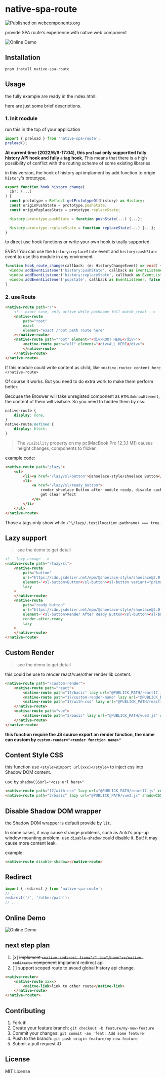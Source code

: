 # native-spa-route

[![Published on webcomponents.org](https://img.shields.io/badge/webcomponents.org-published-blue.svg)](https://www.webcomponents.org/element/owner/native-spa-route)

provide SPA route's experience with native web component

![Online Demo]([https://](https://native-spa-route.vercel.app/))

## Installation

`pnpm install native-spa-route`

## Usage

the fully example are ready in the index.html.

here are just some brief descriptions.

### 1. Init module

run this in the top of your application

```typescript
import { preload } from 'native-spa-route';
preload();
```

**At current time (2022/6/6-17:04), this `preload` only supportted fully history API hook and fully `a` tag hook**,
This means that there is a high possibility of conflict with the routing scheme of some existing libraries.

in this version, the hook of history api implament by add function to origin `history`'s prototype.

```typescript
export function hook_history_change(
  cb?: (...)
) {
  const prototype = Reflect.getPrototypeOf(history) as History;
  const originPushState = prototype.pushState;
  const originReplaceState = prototype.replaceState;

  History.prototype.pushState = function pushState(...) {...};

  History.prototype.replaceState = function replaceState(...) {...};
}
```

to direct use hook functions or write your own hook is toally supported.

EVEN! You can use the `history:replaceState` event and `history:pushState` event to use this module in any enviroment

```typescript
function hook_route_change(callback: (e: HistoryChangeEvent) => void) {
  window.addEventListener('history:pushState', callback as EventListener);
  window.addEventListener('history:replaceState', callback as EventListener);
  window.addEventListener('popstate', callback as EventListener, false);
}
```

### 2. use Route

```html
<native-route path="/">
	<!-- exact case, only active while pathname full match /root -->
	<native-route
		path="root"
		exact
		element="exact /root path route here"
	></native-route>
	<native-route path="root" element="<div>ROOT HERE</div>">
		<native-route path="all" element="<div>ALL HERE</div>">
		</native-route>
	</native-route>
</native-route>
```

If this module could write content as child, like `<native-route> content here </native-route>`

Of course it works. But you need to do extra work to make them perform better.

Becouse the Broswer will take unregisted component as `HTMLUnknowElement`, the content of them will visibale.
So you need to hidden them by css:

```css
native-route {
	display: none;
}
native-route:defined {
	display: block;
}
```

> The `visibility` property on my pc(MacBook Pro 12.3.1 M1) causes height changes, components to flicker.

example code:

```html
<native-route path="/lazy">
	<ul>
		<li><a href="/lazy/sl/button">@shoelace-style/shoelace Button</a></li>
		<li>
			<a href="/lazy/sl/ready_button">
				render shoelace Button after module ready, disable cache to
				get clear effect
			</a>
		</li>
	</ul>
</native-route>
```

Those `a` tags only show while `/^\/lazy/.test(location.pathname) === true`.

## Lazy support

> see the demo to get detail

```html
<!-- lazy useage -->
<native-route path="/lazy/sl">
	<native-route
		path="button"
		url="https://cdn.jsdelivr.net/npm/@shoelace-style/shoelace@2.0.0-beta.74/dist/components/button/button.js"
		element='<sl-button>Button</sl-button><sl-button variant="primary">Primary</sl-button><sl-button variant="neutral" loading>Neutral</sl-button>'
		lazy
	>
	</native-route>
	<native-route
		path="ready_button"
		url="https://cdn.jsdelivr.net/npm/@shoelace-style/shoelace@2.0.0-beta.74/dist/components/button/button.js"
		element='<sl-button>Render After Ready Button</sl-button><sl-button variant="primary">Primary</sl-button><sl-button variant="neutral" loading>Neutral</sl-button>'
		render-after-ready
		lazy
	>
	</native-route>
</native-route>
```

## Custom Render

> see the demo to get detail

this could be use to render react/vue/other render lib content.

```html
<native-route path="/custom-render">
	<native-route path="react">
		<native-route path="17/basic" lazy url="@PUBLICK_PATH/react17.js" custom-render></native-route>
		<native-route path="17/custom-render-name" lazy url="@PUBLICK_PATH/react17.js" custom-render="customRenderFunction"></native-route>
		<native-route path="17/with-css" lazy url="@PUBLICK_PATH/react17.js" custom-render="withCss" shadowCSSUrl="@PUBLICK_PATH/react17.css"></native-route>
	</native-route>
	<native-route path="vue">
		<native-route path="3/basic" lazy url="@PUBLICK_PATH/vue3.js" shadowCSSUrl="@PUBLICK_PATH/vue3.css" custom-render></native-route>
	</native-route>
</native-route>
```

**this function require the JS source export an render function, the name can custom by `custom-render="<render function name>"`**

## Content Style CSS

this function use `<style>@import url(xxx)</style>` to inject css into Shadow DOM content.

use by `shadowCSSUrl="<css url here>"`

```html
<native-route path="17/with-css" lazy url="@PUBLICK_PATH/react17.js" custom-render="withCss" shadowCSSUrl="@PUBLICK_PATH/react17.css"></native-route>
<native-route path="3/basic" lazy url="@PUBLICK_PATH/vue3.js" shadowCSSUrl="@PUBLICK_PATH/vue3.css" custom-render></native-route>
```

## Disable Shadow DOM wrapper

the Shadow DOM wrapper is default provide by `lit`.

In some cases, it may cause strange problems, such as Antd's pop-up window mounting problem.
use `disable-shadow` could disable it. But! it may cause more content leak.

example:

```html
<native-route disable-shadow></native-route>
```

## Redirect

```typescript
import { redirect } from 'native-spa-route';
// ...
redirect('/', '/other/path');
// ...
```

## Online Demo

![Online Demo]([https://](https://native-spa-route.vercel.app/))

## next step plan

1. [x] ~~implament `<native-redirect from="/" to="/home"></native-redirect>` component~~ implament redirect api
2. [ ] support scoped route to avoud global history api change.

```html
<native-router>
	<native-route xxxx>
		<naitve-link>link to other route</native-link>
	</native-route>
</native-router>
```

## Contributing

1. Fork it!
2. Create your feature branch: `git checkout -b feature/my-new-feature`
3. Commit your changes: `git commit -am 'feat: Add some feature'`
4. Push to the branch: `git push origin feature/my-new-feature`
5. Submit a pull request :D

## License

MIT License
